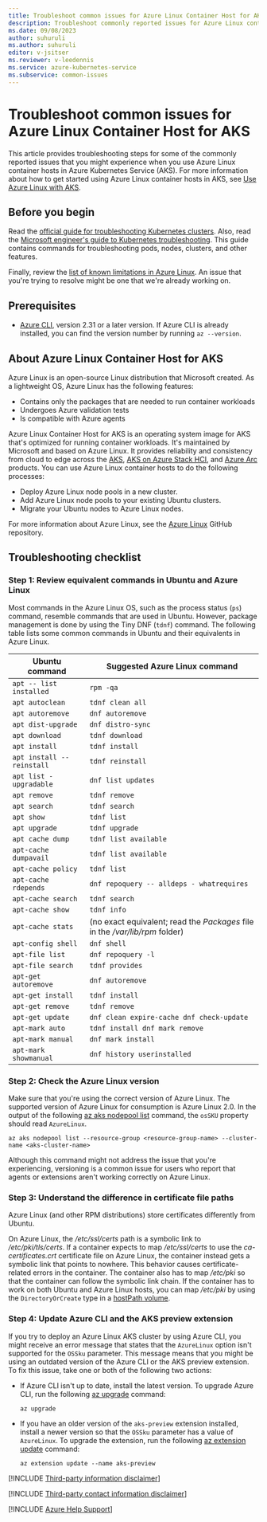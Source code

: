 ```yaml
---
title: Troubleshoot common issues for Azure Linux Container Host for AKS
description: Troubleshoot commonly reported issues for Azure Linux container hosts on Azure Kubernetes Service (AKS). 
ms.date: 09/08/2023
author: suhuruli
ms.author: suhuruli
editor: v-jsitser
ms.reviewer: v-leedennis
ms.service: azure-kubernetes-service
ms.subservice: common-issues
---
```


# Troubleshoot common issues for Azure Linux Container Host for AKS

This article provides troubleshooting steps for some of the commonly reported issues that you might experience when you use Azure Linux container hosts in Azure Kubernetes Service (AKS). For more information about how to get started using Azure Linux container hosts in AKS, see [Use Azure Linux with AKS](/azure/aks/use-azure-linux).

## Before you begin

Read the [official guide for troubleshooting Kubernetes clusters](https://kubernetes.io/docs/tasks/debug/debug-cluster/_print/). Also, read the [Microsoft engineer's guide to Kubernetes troubleshooting](https://github.com/feiskyer/kubernetes-handbook/blob/master/en/troubleshooting/index.md). This guide contains commands for troubleshooting pods, nodes, clusters, and other features.

Finally, review the [list of known limitations in Azure Linux](/azure/aks/use-azure-linux#limitations). An issue that you're trying to resolve might be one that we're already working on.

## Prerequisites

- [Azure CLI](/cli/azure/install-azure-cli), version 2.31 or a later version. If Azure CLI is already installed, you can find the version number by running `az --version`.

## About Azure Linux Container Host for AKS

Azure Linux is an open-source Linux distribution that Microsoft created. As a lightweight OS, Azure Linux has the following features:

- Contains only the packages that are needed to run container workloads
- Undergoes Azure validation tests
- Is compatible with Azure agents

Azure Linux Container Host for AKS is an operating system image for AKS that's optimized for running container workloads. It's maintained by Microsoft and based on Azure Linux. It provides reliability and consistency from cloud to edge across the [AKS](/azure/aks/intro-kubernetes), [AKS on Azure Stack HCI](/azure/aks/hybrid/overview), and [Azure Arc](/azure/azure-arc/overview) products. You can use Azure Linux container hosts to do the following processes:

- Deploy Azure Linux node pools in a new cluster.
- Add Azure Linux node pools to your existing Ubuntu clusters.
- Migrate your Ubuntu nodes to Azure Linux nodes.

For more information about Azure Linux, see the [Azure Linux](https://github.com/microsoft/CBL-Mariner) GitHub repository.

## Troubleshooting checklist

### Step 1: Review equivalent commands in Ubuntu and Azure Linux

Most commands in the Azure Linux OS, such as the process status (`ps`) command, resemble commands that are used in Ubuntu. However, package management is done by using the Tiny DNF (`tdnf`) command. The following table lists some common commands in Ubuntu and their equivalents in Azure Linux.

| Ubuntu command            | Suggested Azure Linux command                                                    |
|---------------------------|------------------------------------------------------------------------------|
| `apt -- list installed`   | `rpm -qa`                                                                    |
| `apt autoclean`           | `tdnf clean all`                                                             |
| `apt autoremove`          | `dnf autoremove`                                                             |
| `apt dist-upgrade`        | `dnf distro-sync`                                                            |
| `apt download`            | `tdnf download`                                                              |
| `apt install`             | `tdnf install`                                                               |
| `apt install --reinstall` | `tdnf reinstall`                                                             |
| `apt list - upgradable`   | `dnf list updates`                                                           |
| `apt remove`              | `tdnf remove`                                                                |
| `apt search`              | `tdnf search`                                                                |
| `apt show`                | `tdnf list`                                                                  |
| `apt upgrade`             | `tdnf upgrade`                                                               |
| `apt cache dump`          | `tdnf list available`                                                        |
| `apt-cache dumpavail`     | `tdnf list available`                                                        |
| `apt-cache policy`        | `tdnf list`                                                                  |
| `apt-cache rdepends`      | `dnf repoquery -- alldeps - whatrequires`                                    |
| `apt-cache search`        | `tdnf search`                                                                |
| `apt-cache show`          | `tdnf info`                                                                  |
| `apt-cache stats`         | (no exact equivalent; read the *Packages* file in the */var/lib/rpm* folder) |
| `apt-config shell`        | `dnf shell`                                                                  |
| `apt-file list`           | `dnf repoquery -l`                                                           |
| `apt-file search`         | `tdnf provides`                                                              |
| `apt-get autoremove`      | `dnf autoremove`                                                             |
| `apt-get install`         | `tdnf install`                                                               |
| `apt-get remove`          | `tdnf remove`                                                                |
| `apt-get update`          | `dnf clean expire-cache dnf check-update`                                    |
| `apt-mark auto`           | `tdnf install dnf mark remove`                                               |
| `apt-mark manual`         | `dnf mark install`                                                           |
| `apt-mark showmanual`     | `dnf history userinstalled`                                                  |

### Step 2: Check the Azure Linux version

Make sure that you're using the correct version of Azure Linux. The supported version of Azure Linux for consumption is Azure Linux 2.0. In the output of the following [az aks nodepool list](/cli/azure/aks/nodepool#az-aks-nodepool-list) command, the `osSKU` property should read `AzureLinux`.

```azurecli
az aks nodepool list --resource-group <resource-group-name> --cluster-name <aks-cluster-name>
```

Although this command might not address the issue that you're experiencing, versioning is a common issue for users who report that agents or extensions aren't working correctly on Azure Linux.

### Step 3: Understand the difference in certificate file paths

Azure Linux (and other RPM distributions) store certificates differently from Ubuntu.

On Azure Linux, the */etc/ssl/certs* path is a symbolic link to */etc/pki/tls/certs*. If a container expects to map */etc/ssl/certs* to use the *ca-certificates.crt* certificate file on Azure Linux, the container instead gets a symbolic link that points to nowhere. This behavior causes certificate-related errors in the container. The container also has to map */etc/pki* so that the container can follow the symbolic link chain. If the container has to work on both Ubuntu and Azure Linux hosts, you can map */etc/pki* by using the `DirectoryOrCreate` type in a [hostPath volume](https://kubernetes.io/docs/concepts/storage/volumes/#hostpath).

### Step 4: Update Azure CLI and the AKS preview extension

If you try to deploy an Azure Linux AKS cluster by using Azure CLI, you might receive an error message that states that the `AzureLinux` option isn't supported for the `OSSku` parameter. This message means that you might be using an outdated version of the Azure CLI or the AKS preview extension. To fix this issue, take one or both of the following two actions:

- If Azure CLI isn't up to date, install the latest version. To upgrade Azure CLI, run the following [az upgrade](/cli/azure/reference-index#az-upgrade) command:

  ```azurecli
  az upgrade
  ```

- If you have an older version of the `aks-preview` extension installed, install a newer version so that the `OSSku` parameter has a value of `AzureLinux`. To upgrade the extension, run the following [az extension update](/cli/azure/extension#az-extension-update) command:

  ```azurecli
  az extension update --name aks-preview
  ```

[!INCLUDE [Third-party information disclaimer](../../includes/third-party-disclaimer.md)]

[!INCLUDE [Third-party contact information disclaimer](../../includes/third-party-contact-disclaimer.md)]

[!INCLUDE [Azure Help Support](../../includes/azure-help-support.md)]
